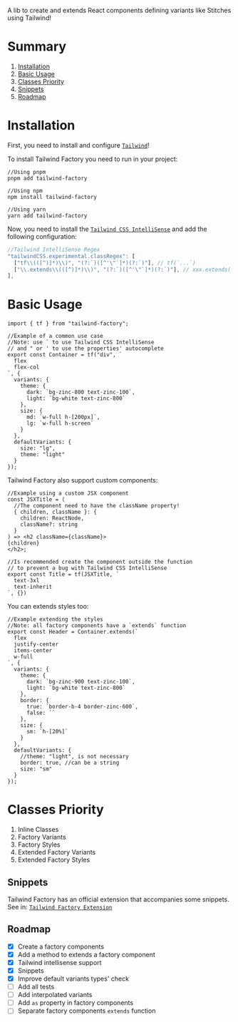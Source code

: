 A lib to create and extends React components defining variants like Stitches using Tailwind!

# Summary
1. [Installation](#installation)
2. [Basic Usage](#basic-usage)
3. [Classes Priority](#classes-priority)
4. [Snippets](#snippets)
5. [Roadmap](#roadmap)

# Installation
First, you need to install and configure [`Tailwind`](https://tailwindcss.com/docs/installation/)!

To install Tailwind Factory you need to run in your project:
```
//Using pnpm
pnpm add tailwind-factory

//Using npm
npm install tailwind-factory

//Using yarn
yarn add tailwind-factory
```

Now, you need to install the [`Tailwind CSS IntelliSense`](https://marketplace.visualstudio.com/items?itemName=bradlc.vscode-tailwindcss/) and add the following configuration:
```js
//Tailwind IntelliSense Regex
"tailwindCSS.experimental.classRegex": [
  ["tf\\(([^)]*)\\)", "(?:`)([^'\"`]*)(?:`)"], // tf(`...`)
  ["\\.extends\\(([^)]*)\\)", "(?:`)([^'\"`]*)(?:`)"], // xxx.extends(`...`)
],
```

# Basic Usage
```tsx
import { tf } from "tailwind-factory";

//Example of a common use case
//Note: use ` to use Tailwind CSS IntelliSense
// and " or ' to use the properties' autocomplete
export const Container = tf("div", `
  flex
  flex-col
`, {
  variants: {
    theme: {
      dark: `bg-zinc-800 text-zinc-100`,
      light: `bg-white text-zinc-800`
    },
    size: {
      md: `w-full h-[200px]`,
      lg: `w-full h-screen`
    }
  },
  defaultVariants: {
    size: "lg",
    theme: "light"
  }
});
```

Tailwind Factory also support custom components:
```tsx
//Example using a custom JSX component
const JSXTitle = (
  //The component need to have the className property!
  { children, className }: { 
    children: ReactNode, 
    className?: string 
  }
) => <h2 className={className}>
{children}
</h2>;

//Is recommended create the component outside the function
// to prevent a bug with Tailwind CSS IntelliSense
export const Title = tf(JSXTitle, `
  text-3xl
  text-inherit
`, {})
```

You can extends styles too:
```tsx
//Example extending the styles
//Note: all factory components have a `extends` function
export const Header = Container.extends(`
  flex
  justify-center
  items-center
  w-full
`, {
  variants: {
    theme: {
      dark: `bg-zinc-900 text-zinc-100`,
      light: `bg-white text-zinc-800`
    },
    border: {
      true: `border-b-4 border-zinc-600`,
      false: ``
    },
    size: {
      sm: `h-[20%]`
    }
  },
  defaultVariants: {
    //theme: "light", is not necessary
    border: true, //can be a string
    size: "sm"
  }
});
```

# Classes Priority
1. Inline Classes
2. Factory Variants
3. Factory Styles
4. Extended Factory Variants
5. Extended Factory Styles

## Snippets
Tailwind Factory has an official extension that accompanies some snippets. See in: [`Tailwind Factory Extension`](https://marketplace.visualstudio.com/items?itemName=l-marcel.tailwind-factory)

## Roadmap 
- [x] Create a factory components
- [x] Add a method to extends a factory component
- [x] Tailwind intellisense support
- [x] Snippets
- [X] Improve default variants types' check
- [ ] Add all tests
- [ ] Add interpolated variants
- [ ] Add `as` property in factory components
- [ ] Separate factory components `extends` function